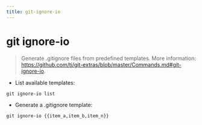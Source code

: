 ```yaml
---
title: git-ignore-io
---
```

# git ignore-io

> Generate .gitignore files from predefined templates.
> More information: <https://github.com/tj/git-extras/blob/master/Commands.md#git-ignore-io>.

- List available templates:

`git ignore-io list`

- Generate a .gitignore template:

`git ignore-io {{item_a,item_b,item_n}}`
